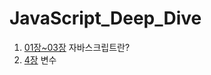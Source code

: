 # JavaScript_Deep_Dive
1. [01장~03장](https://github.com/jaesung4231/JavaScript_Deep_Dive/tree/main/1%EC%9E%A5~3%EC%9E%A5) 자바스크립트란?
2. [4장](https://github.com/jaesung4231/JavaScript_Deep_Dive/blob/main/4%EC%9E%A5/README.md) 변수
